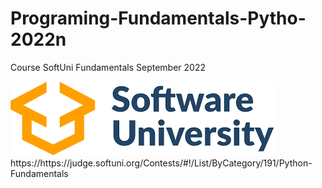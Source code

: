 # Programing-Fundamentals-Pytho-2022n
Course SoftUni Fundamentals September 2022


 <img src="soft.png" alt="SoftUny" height="119" width="422">
 https://https://judge.softuni.org/Contests/#!/List/ByCategory/191/Python-Fundamentals
 
